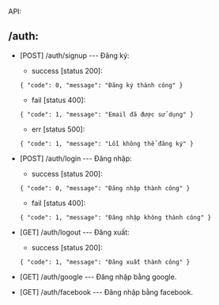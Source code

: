 API:

## /auth:

- [POST] /auth/signup --- Đăng ký:
    - success [status 200]: 

    `{
        "code": 0,
        "message": "Đăng ký thành công"
    }`
    - fail [status 400]: 

    `{
        "code": 1,
        "message": "Email đã được sử dụng"
    }`
    - err [status 500]:

    `{
        "code": 1,
        "message": "Lỗi không thể đăng ký"
    }`

- [POST] /auth/login --- Đăng nhập:
    - success [status 200]: 

    `{
        "code": 0,
        "message": "Đăng nhập thành công"
    }`
    - fail [status 400]: 

    `{
        "code": 1,
        "message": "Đăng nhập không thành công"
    }`

- [GET] /auth/logout --- Đăng xuất:
    - success [status 200]: 

    `{
        "code": 1,
        "message": "Đăng xuất thành công"
    }`

- [GET] /auth/google --- Đăng nhập bằng google.

- [GET] /auth/facebook --- Đăng nhập bằng facebook.
